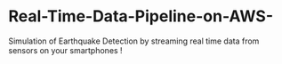 # Real-Time-Data-Pipeline-on-AWS-
Simulation of Earthquake Detection by streaming real time data from sensors on your smartphones ! 
